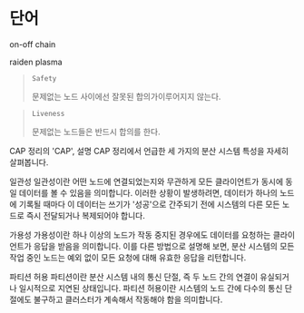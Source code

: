 

# 단어

on-off chain

raiden
plasma

> `Safety`
> 
> 문제없는 노드 사이에선 잘못된 합의가이루어지지 않는다.

> `Liveness`
> 
> 문제없는 노드들은 반드시 합의를 한다.


CAP 정리의 'CAP', 설명
CAP 정리에서 언급한 세 가지의 분산 시스템 특성을 자세히 살펴봅니다.

일관성
일관성이란 어떤 노드에 연결되었는지와 무관하게 모든 클라이언트가 동시에 동일 데이터를 볼 수 있음을 의미합니다. 이러한 상황이 발생하려면, 데이터가 하나의 노드에 기록될 때마다 이 데이터는 쓰기가 '성공'으로 간주되기 전에 시스템의 다른 모든 노드로 즉시 전달되거나 복제되어야 합니다.

가용성
가용성이란 하나 이상의 노드가 작동 중지된 경우에도 데이터를 요청하는 클라이언트가 응답을 받음을 의미합니다. 이를 다른 방법으로 설명해 보면, 분산 시스템의 모든 작업 중인 노드는 예외 없이 모든 요청에 대해 유효한 응답을 리턴합니다.

파티션 허용
파티션이란 분산 시스템 내의 통신 단절, 즉 두 노드 간의 연결이 유실되거나 일시적으로 지연된 상태입니다. 파티션 허용이란 시스템의 노드 간에 다수의 통신 단절에도 불구하고 클러스터가 계속해서 작동해야 함을 의미합니다.